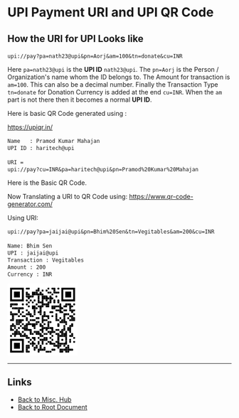 # UPI Payment URI and UPI QR Code

## How the URI for UPI Looks like

`upi://pay?pa=nath23@upi&pn=Aorj&am=100&tn=donate&cu=INR`

Here `pa=nath23@upi` is the **UPI ID** `nath23@upi`.
The `pn=Aorj` is the Person / Organization's name whom the ID belongs to.
The Amount for transaction is `am=100`.
This can also be a decimal number.
Finally the Transaction Type `tn=donate` for Donation
Currency is added at the end `cu=INR`.
When the `am` part is not there then it becomes a normal **UPI ID**.

Here is basic QR Code generated using :

<https://upiqr.in/>

```
Name   : Pramod Kumar Mahajan
UPI ID : haritech@upi

URI =
upi://pay?cu=INR&pa=haritech@upi&pn=Pramod%20Kumar%20Mahajan
```

Here is the Basic QR Code.

Now Translating a URI to QR Code using:
<https://www.qr-code-generator.com/>

Using URI:

```
upi://pay?pa=jaijai@upi&pn=Bhim%20Sen&tn=Vegitables&am=200&cu=INR

Name: Bhim Sen
UPI : jaijai@upi
Transaction : Vegitables
Amount : 200
Currency : INR
```

![UPI QR Code Generated](./upi-payment-uri-qr-code/2022-11-15_13-35-QR.png)


----
<!-- Footer Begins Here -->
## Links

- [Back to Misc. Hub](./README.md)
- [Back to Root Document](../README.md)
